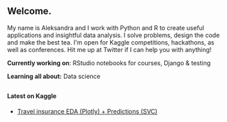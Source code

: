 <h2>Welcome.</h2>
<p>My name is Aleksandra and I work with Python and R to create useful applications and insightful data analysis. I solve problems, design the code and make the best tea. I'm open for Kaggle competitions, hackathons, as well as conferences. Hit me up at Twitter if I can help you with anything!</p>

**Currently working on**: RStudio notebooks for courses, Django & testing

 **Learning all about:** Data science


<h2></h2>

<h4>Latest on Kaggle</h4>

- [Travel insurance EDA (Plotly) + Predictions (SVC)](https://www.kaggle.com/stellastella00/travel-insurance-eda-plotly-predictions-svc)
